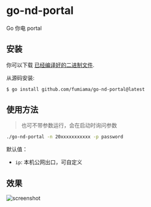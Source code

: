 # go-nd-portal
Go 你电 portal

## 安装

你可以下载 [已经编译好的二进制文件](https://github.com/fumiama/go-nd-portal/releases).

从源码安装:
```bash
$ go install github.com/fumiama/go-nd-portal@latest
```

## 使用方法

> 也可不带参数运行，会在启动时询问参数

```bash
./go-nd-portal -n 20xxxxxxxxxxx -p password
```
默认值：
 * `ip`: 本机公网出口，可自定义

## 效果

<img alt="screenshot" src="https://user-images.githubusercontent.com/41315874/204081015-7d696ae0-891b-43af-b862-b696186d9c3a.png">
